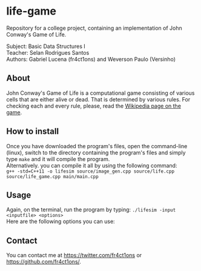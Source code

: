 # life-game
Repository for a college project, containing an implementation of John Conway's Game of Life.  

Subject: Basic Data Structures I  
Teacher: Selan Rodrigues Santos  
Authors: Gabriel Lucena (fr4ct1ons) and Weverson Paulo (Versinho)  

## About  
John Conway's Game of Life is a computational game consisting of various cells that are either alive or dead. That is determined by various rules. For checking each and every rule, please, read the [Wikipedia page on the game](https://en.wikipedia.org/wiki/Conway%27s_Game_of_Life). 

## How to install
Once you have downloaded the program's files, open the command-line (linux), switch to the directory containing the program's files and simply type `make` and it will compile the program.  
Alternatively. you can compile it all by using the following command:  
`g++ -std=C++11 -o lifesim source/image_gen.cpp source/life.cpp source/life_game.cpp main/main.cpp`  

## Usage
Again, on the terminal, run the program by typing:
`./lifesim -input <inputfile> <options>`  
Here are the following options you can use:


## Contact
You can contact me at https://twitter.com/fr4ct1ons or https://github.com/fr4ct1ons/.
